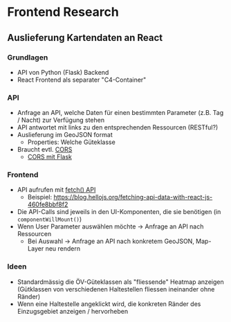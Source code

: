 # Frontend Research

## Auslieferung Kartendaten an React
### Grundlagen
- API von Python (Flask) Backend
- React Frontend als separater "C4-Container"

### API
- Anfrage an API, welche Daten für einen bestimmten Parameter (z.B. Tag / Nacht) zur Verfügung stehen
- API antwortet mit links zu den entsprechenden Ressourcen (RESTful?)
- Auslieferung im GeoJSON format
    - Properties: Welche Güteklasse
- Braucht evtl. [CORS](https://developer.mozilla.org/en-US/docs/Web/HTTP/CORS)
    - [CORS mit Flask](https://pypi.python.org/pypi/Flask-Cors)

### Frontend
- API aufrufen mit [fetch() API](https://developer.mozilla.org/en-US/docs/Web/API/Fetch_API)
    - Beispiel: <https://blog.hellojs.org/fetching-api-data-with-react-js-460fe8bbf8f2>
- Die API-Calls sind jeweils in den UI-Komponenten, die sie benötigen (in `componentWillMount()`)
- Wenn User Parameter auswählen möchte -> Anfrage an API nach Ressourcen
    - Bei Auswahl -> Anfrage an API nach konkretem GeoJSON, Map-Layer neu rendern

### Ideen
- Standardmässig die ÖV-Güteklassen als "fliessende" Heatmap anzeigen (Gütklassen von verschiedenen Haltestellen fliessen ineinander ohne Ränder)
- Wenn eine Haltestelle angeklickt wird, die konkreten Ränder des Einzugsgebiet anzeigen / hervorheben